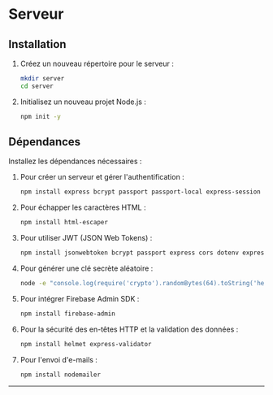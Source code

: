# Serveur

## Installation

1. Créez un nouveau répertoire pour le serveur :
   ```bash
   mkdir server
   cd server
   ```
2. Initialisez un nouveau projet Node.js :
   ```bash
   npm init -y
   ```

## Dépendances

Installez les dépendances nécessaires :

1. Pour créer un serveur et gérer l'authentification :
   ```bash
   npm install express bcrypt passport passport-local express-session express-flash pg dotenv cors
   ```
2. Pour échapper les caractères HTML :
   ```bash
   npm install html-escaper
   ```
3. Pour utiliser JWT (JSON Web Tokens) :
   ```bash
   npm install jsonwebtoken bcrypt passport express cors dotenv express-flash
   ```
4. Pour générer une clé secrète aléatoire :
   ```bash
   node -e "console.log(require('crypto').randomBytes(64).toString('hex'))"
   ```
5. Pour intégrer Firebase Admin SDK :
   ```bash
   npm install firebase-admin
   ```
6. Pour la sécurité des en-têtes HTTP et la validation des données :
   ```bash
   npm install helmet express-validator
   ```
7. Pour l'envoi d'e-mails :
   ```bash
   npm install nodemailer
   ```
---
